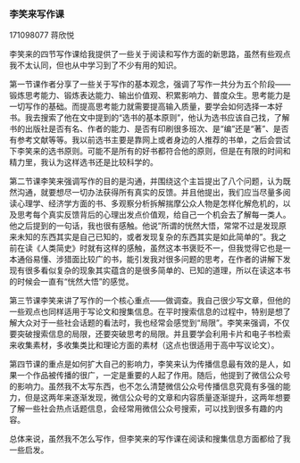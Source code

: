 ### 李笑来写作课
171098077 蒋欣悦

李笑来的四节写作课给我提供了一些关于阅读和写作方面的新思路，虽然有些观点我不太认同，但也从中学习到了不少有用的知识。

第一节课作者分享了一些关于写作的基本观念，强调了写作一共分为五个阶段——锻炼思考能力、锻炼表达能力、输出价值观、积累影响力、普度众生。思考能力是一切写作的基础。而提高思考能力就需要提高输入质量，要学会如何选择一本好书。我去搜索了他在文中提到的“选书的基本原则”，他认为选书应该自己找，了解书的出版社是否有名、作者的能力、是否有印刷很多班次、是“编”还是“著”、是否有参考文献等等。我以前选书主要是靠网上或者身边的人推荐的书单，之后会尝试下李笑来的选书原则。可能不是所有的好书都符合他的原则，但是在有限的时间和精力里，我认为这样选书还是比较科学的。

第二节课李笑来强调写作的目的是沟通，并围绕这个主旨提出了八个问题，认为既然沟通，就要想尽一切办法获得所有真实的反馈。并且他提出，我们应当尽量多阅读心理学、经济学方面的书、多观察分析拆解揣摩公众人物是怎样化解危机的，以及思考每个真实反馈背后的心理出发点价值观，给自己一个机会去了解每一类人。他之后提到的一句话，我也很有感触。他说”所谓的恍然大悟，常常不过是发现原来未知的东西其实是自己已知的，或者发现复杂的东西其实是如此简单的”。我之前在读《人类简史》时就有这样的感触，虽然这本书褒贬不一，但我觉得它也是一本通俗易懂、涉猎面比较广的书，能引发我对很多问题的思考，在作者的讲解下发现有很多看似复杂的现象其实蕴含的是很多简单的、已知的道理，所以在读这本书的时候会一直有“恍然大悟”的感觉。

第三节课李笑来讲了写作的一个核心重点——做调查。我自己很少写文章，但他的一些观点也同样适用于写论文和搜集信息。在平时搜索信息的过程中，特别是想了解大众对于一些社会话题的看法时，我也经常会感觉到“局限”。李笑来强调，不仅要突破搜索信息的局限，还要突破思考的局限。并且要学会利用卡片和电子书检索来收集素材，多收集类比和理论方面的素材（这点也很适用于高中写议论文）。

第四节课的重点是如何扩大自己的影响力，李笑来认为传播信息最有效的是人，如果一个作品被传播的很广，一定是重要的人起了作用。随后，他提到了微信公众号的影响力。虽然我不太写东西，也不怎么清楚微信公众号传播信息究竟有多强的能力，但是这两年来逐渐发现，微信公众号的文章和内容质量逐渐提升，这两年想要了解一些社会热点话题信息，会经常用微信公众号搜索，可以找到很多有趣的内容。

总体来说，虽然我不怎么写作，但李笑来的写作课在阅读和搜集信息方面都给了我一些启发。